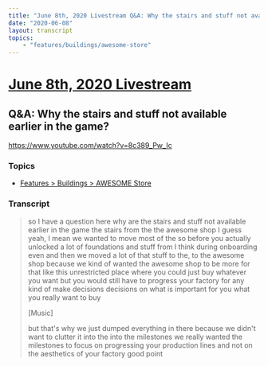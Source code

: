 ```yaml
---
title: "June 8th, 2020 Livestream Q&A: Why the stairs and stuff not available earlier in the game?"
date: "2020-06-08"
layout: transcript
topics:
    - "features/buildings/awesome-store"
---
```

# [June 8th, 2020 Livestream](../2020-06-08.md)
## Q&A: Why the stairs and stuff not available earlier in the game?
https://www.youtube.com/watch?v=8c389_Pw_Ic

### Topics
* [Features > Buildings > AWESOME Store](../topics/features/buildings/awesome-store.md)

### Transcript

> so I have a question here why are the stairs and stuff not available earlier in the game the stairs from the the awesome shop I guess yeah, I mean we wanted to move most of the so before you actually unlocked a lot of foundations and stuff from I think during onboarding even and then we moved a lot of that stuff to the, to the awesome shop because we kind of wanted the awesome shop to be more for that like this unrestricted place where you could just buy whatever you want but you would still have to progress your factory for any kind of make decisions decisions on what is important for you what you really want to buy
>
> [Music]
>
> but that's why we just dumped everything in there because we didn't want to clutter it into the into the milestones we really wanted the milestones to focus on progressing your production lines and not on the aesthetics of your factory good point

